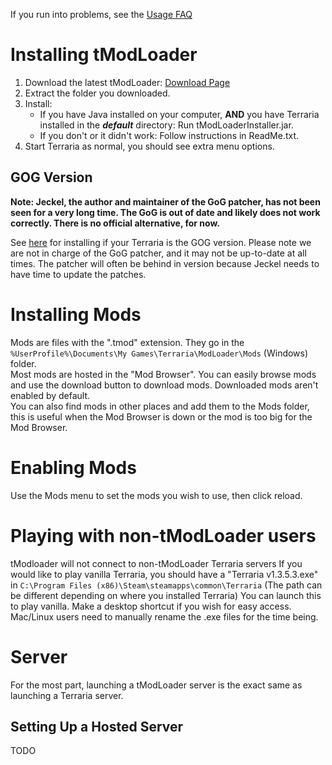 If you run into problems, see the [Usage FAQ](https://github.com/bluemagic123/tModLoader/wiki/Basic-tModLoader-Usage-FAQ)  

# Installing tModLoader
1. Download the latest tModLoader: [Download Page](https://github.com/bluemagic123/tModLoader/releases/latest)
2. Extract the folder you downloaded.
3. Install: 
   * If you have Java installed on your computer, **AND** you have Terraria installed in the _**default**_ directory: Run tModLoaderInstaller.jar.
   * If you don't or it didn't work: Follow instructions in ReadMe.txt.
4. Start Terraria as normal, you should see extra menu options.

## GOG Version
**Note: Jeckel, the author and maintainer of the GoG patcher, has not been seen for a very long time. The GoG is out of date and likely does not work correctly. There is no official alternative, for now.**

See [here](https://forums.terraria.org/index.php?threads/tml-gog-patcher-beta.50413/) for installing if your Terraria is the GOG version. Please note we are not in charge of the GoG patcher, and it may not be up-to-date at all times. The patcher will often be behind in version because Jeckel needs to have time to update the patches.

# Installing Mods
Mods are files with the ".tmod" extension. They go in the `%UserProfile%\Documents\My Games\Terraria\ModLoader\Mods` (Windows) folder.  
Most mods are hosted in the "Mod Browser". You can easily browse mods and use the download button to download mods. Downloaded mods aren't enabled by default.  
You can also find mods in other places and add them to the Mods folder, this is useful when the Mod Browser is down or the mod is too big for the Mod Browser.  

# Enabling Mods
Use the Mods menu to set the mods you wish to use, then click reload.

# Playing with non-tModLoader users
tModloader will not connect to non-tModLoader Terraria servers
If you would like to play vanilla Terraria, you should have a "Terraria v1.3.5.3.exe" in `C:\Program Files (x86)\Steam\steamapps\common\Terraria` (The path can be different depending on where you installed Terraria) You can launch this to play vanilla. Make a desktop shortcut if you wish for easy access. Mac/Linux users need to manually rename the .exe files for the time being.

# Server
For the most part, launching a tModLoader server is the exact same as launching a Terraria server. 

## Setting Up a Hosted Server
TODO